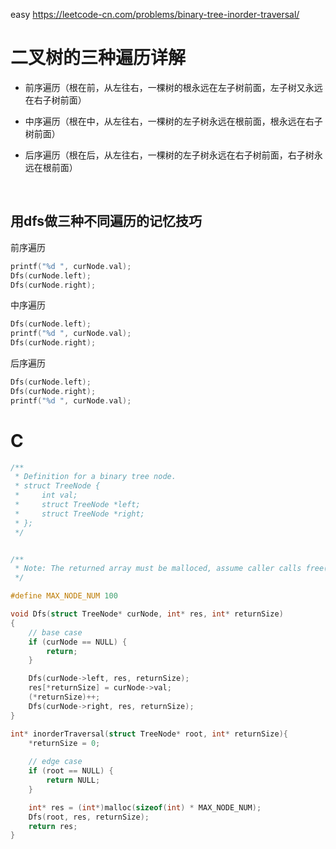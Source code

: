 easy
https://leetcode-cn.com/problems/binary-tree-inorder-traversal/

# 二叉树的三种遍历详解
- 前序遍历（根在前，从左往右，一棵树的根永远在左子树前面，左子树又永远在右子树前面）

- 中序遍历（根在中，从左往右，一棵树的左子树永远在根前面，根永远在右子树前面）

- 后序遍历（根在后，从左往右，一棵树的左子树永远在右子树前面，右子树永远在根前面）

<br>

## 用dfs做三种不同遍历的记忆技巧
前序遍历
```C
printf("%d ", curNode.val);
Dfs(curNode.left);
Dfs(curNode.right);
```

中序遍历
```C
Dfs(curNode.left);
printf("%d ", curNode.val);
Dfs(curNode.right);
```

后序遍历
```C
Dfs(curNode.left);
Dfs(curNode.right);
printf("%d ", curNode.val);
```

# C
```C
/**
 * Definition for a binary tree node.
 * struct TreeNode {
 *     int val;
 *     struct TreeNode *left;
 *     struct TreeNode *right;
 * };
 */


/**
 * Note: The returned array must be malloced, assume caller calls free().
 */

#define MAX_NODE_NUM 100

void Dfs(struct TreeNode* curNode, int* res, int* returnSize)
{
    // base case
    if (curNode == NULL) {
        return;
    }

    Dfs(curNode->left, res, returnSize);
    res[*returnSize] = curNode->val;
    (*returnSize)++;
    Dfs(curNode->right, res, returnSize);
}

int* inorderTraversal(struct TreeNode* root, int* returnSize){
    *returnSize = 0;
    
    // edge case
    if (root == NULL) {
        return NULL;
    }

    int* res = (int*)malloc(sizeof(int) * MAX_NODE_NUM);
    Dfs(root, res, returnSize);
    return res;
}
```
